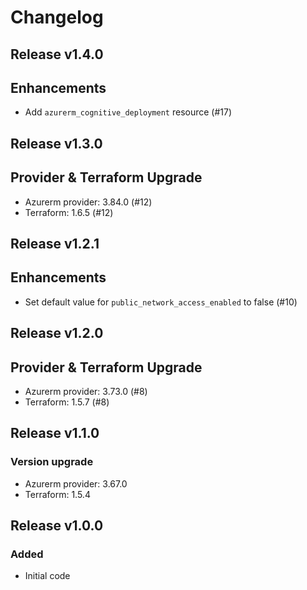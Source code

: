 # Changelog

## Release v1.4.0

## Enhancements
- Add `azurerm_cognitive_deployment` resource (#17)


   
## Release v1.3.0

## Provider & Terraform Upgrade
- Azurerm provider: 3.84.0 (#12)
- Terraform: 1.6.5 (#12)
   
## Release v1.2.1

## Enhancements

- Set default value for `public_network_access_enabled` to false (#10)


   
## Release v1.2.0

## Provider & Terraform Upgrade
- Azurerm provider: 3.73.0 (#8)
- Terraform: 1.5.7 (#8)
   
## Release v1.1.0

### Version upgrade
- Azurerm provider: 3.67.0
- Terraform: 1.5.4
   
## Release v1.0.0

### Added
- Initial code
   
